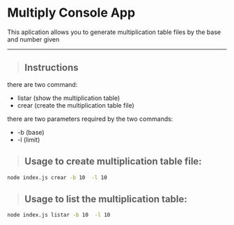 # Multiply Console App

This aplication allows you to generate  multiplication table files by the base and number given

------------

>## Instructions 
there are two command: 

  - listar (show the multiplication table) 
  - crear (create the multiplication table file)

there are two parameters required by the two commands:

 - -b (base) 
 - -l (limit)

>## Usage to create multiplication table file:

```bash
node index.js crear -b 10  -l 10
```

>## Usage to list the multiplication table:

```bash
node index.js listar -b 10  -l 10
```




